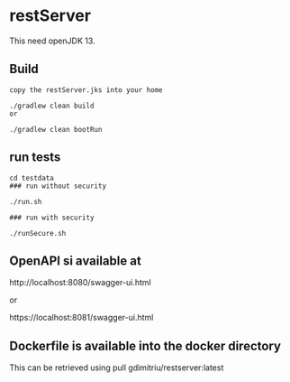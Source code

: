 # restServer

This need openJDK 13.

## Build
    copy the restServer.jks into your home

    ./gradlew clean build
    or

    ./gradlew clean bootRun

## run tests
    cd testdata
    ### run without security

    ./run.sh

    ### run with security

    ./runSecure.sh

## OpenAPI si available at

http://localhost:8080/swagger-ui.html

or

https://localhost:8081/swagger-ui.html

## Dockerfile is available into the docker directory

This can be retrieved using pull gdimitriu/restserver:latest